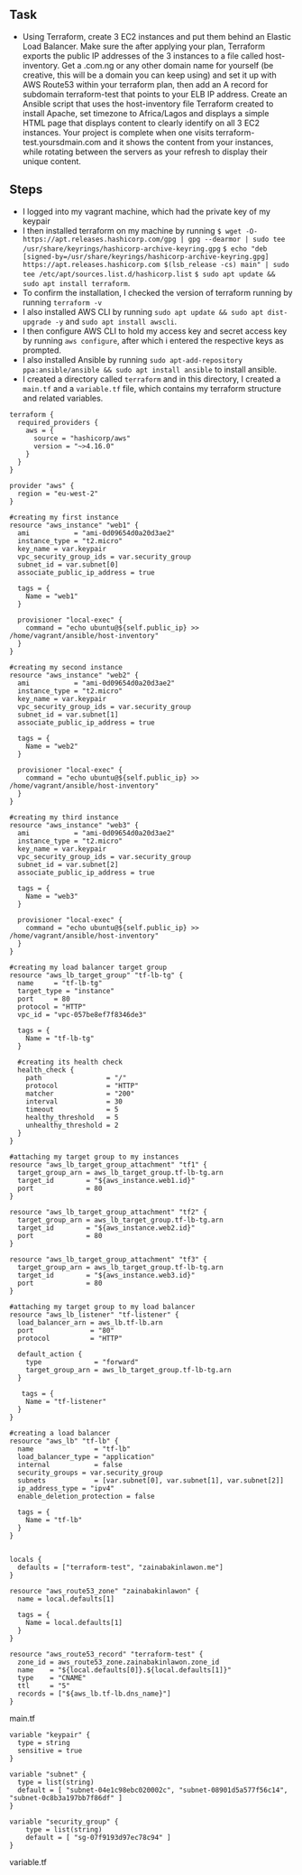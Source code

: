 ## Task 
- Using Terraform, create 3 EC2 instances and put them behind an Elastic Load Balancer. Make sure the after applying your plan, Terraform exports the public IP addresses of the 3 instances to a file called host-inventory. Get a .com.ng or any other domain name for yourself (be creative, this will be a domain you can keep using) and set it up with AWS Route53 within your terraform plan, then add an A record for subdomain terraform-test that points to your ELB IP address. Create an Ansible script that uses the host-inventory file Terraform created to install Apache, set timezone to Africa/Lagos and displays a simple HTML page that displays content to clearly identify on all 3 EC2 instances. Your project is complete when one visits terraform-test.yoursdmain.com and it shows the content from your instances, while rotating between the servers as your refresh to display their unique content.


## Steps 
- I logged into my vagrant machine, which had the private key of my keypair 
- I then installed terraform on my machine by running `$ wget -O- https://apt.releases.hashicorp.com/gpg | gpg --dearmor | sudo tee /usr/share/keyrings/hashicorp-archive-keyring.gpg` `$ echo "deb [signed-by=/usr/share/keyrings/hashicorp-archive-keyring.gpg] https://apt.releases.hashicorp.com $(lsb_release -cs) main" | sudo tee /etc/apt/sources.list.d/hashicorp.list` 
`$ sudo apt update && sudo apt install terraform`. 
- To confirm the installation, I checked the version of terraform running by running `terraform -v` 
- I also installed AWS CLI by running `sudo apt update && sudo apt dist-upgrade -y` and `sudo apt install awscli`. 
- I then configure AWS CLI to hold my access key and secret access key by running `aws configure`, after which i entered the respective keys as prompted. 
- I also installed Ansible by running `sudo apt-add-repository ppa:ansible/ansible && sudo apt install ansible` to install ansible. 
- I created a directory called `terraform` and in this directory, I created a `main.tf` and a `variable.tf` file, which contains my terraform structure and related variables. 
```
terraform {
  required_providers {
    aws = {
      source = "hashicorp/aws"
      version = "~>4.16.0"
    }
  }
}

provider "aws" {
  region = "eu-west-2"
}

#creating my first instance
resource "aws_instance" "web1" {
  ami           = "ami-0d09654d0a20d3ae2"
  instance_type = "t2.micro"
  key_name = var.keypair
  vpc_security_group_ids = var.security_group
  subnet_id = var.subnet[0]
  associate_public_ip_address = true

  tags = {
    Name = "web1"
  }

  provisioner "local-exec" {
    command = "echo ubuntu@${self.public_ip} >> /home/vagrant/ansible/host-inventory"
  }
}

#creating my second instance
resource "aws_instance" "web2" {
  ami           = "ami-0d09654d0a20d3ae2"
  instance_type = "t2.micro"
  key_name = var.keypair
  vpc_security_group_ids = var.security_group
  subnet_id = var.subnet[1]
  associate_public_ip_address = true

  tags = {
    Name = "web2"
  }

  provisioner "local-exec" {
    command = "echo ubuntu@${self.public_ip} >> /home/vagrant/ansible/host-inventory"
  }
}

#creating my third instance
resource "aws_instance" "web3" {
  ami           = "ami-0d09654d0a20d3ae2"
  instance_type = "t2.micro"
  key_name = var.keypair
  vpc_security_group_ids = var.security_group
  subnet_id = var.subnet[2]
  associate_public_ip_address = true

  tags = {
    Name = "web3"
  }

  provisioner "local-exec" {
    command = "echo ubuntu@${self.public_ip} >> /home/vagrant/ansible/host-inventory"
  }
}

#creating my load balancer target group
resource "aws_lb_target_group" "tf-lb-tg" {
  name     = "tf-lb-tg"
  target_type = "instance"
  port     = 80
  protocol = "HTTP"
  vpc_id = "vpc-057be8ef7f8346de3"

  tags = {
    Name = "tf-lb-tg"
  }

  #creating its health check
  health_check {
    path                = "/"
    protocol            = "HTTP"
    matcher             = "200"
    interval            = 30
    timeout             = 5
    healthy_threshold   = 5
    unhealthy_threshold = 2
  }
}

#attaching my target group to my instances
resource "aws_lb_target_group_attachment" "tf1" {
  target_group_arn = aws_lb_target_group.tf-lb-tg.arn
  target_id        = "${aws_instance.web1.id}"
  port             = 80
}

resource "aws_lb_target_group_attachment" "tf2" {
  target_group_arn = aws_lb_target_group.tf-lb-tg.arn
  target_id        = "${aws_instance.web2.id}"
  port             = 80
}

resource "aws_lb_target_group_attachment" "tf3" {
  target_group_arn = aws_lb_target_group.tf-lb-tg.arn
  target_id        = "${aws_instance.web3.id}"
  port             = 80
}

#attaching my target group to my load balancer
resource "aws_lb_listener" "tf-listener" {
  load_balancer_arn = aws_lb.tf-lb.arn
  port              = "80"
  protocol          = "HTTP"

  default_action {
    type             = "forward"
    target_group_arn = aws_lb_target_group.tf-lb-tg.arn
  }

   tags = {
    Name = "tf-listener"
  }
}

#creating a load balancer 
resource "aws_lb" "tf-lb" {
  name               = "tf-lb"
  load_balancer_type = "application"
  internal           = false
  security_groups = var.security_group
  subnets            = [var.subnet[0], var.subnet[1], var.subnet[2]]
  ip_address_type = "ipv4"
  enable_deletion_protection = false

  tags = {
    Name = "tf-lb"
  }
}


locals {
  defaults = ["terraform-test", "zainabakinlawon.me"]
}

resource "aws_route53_zone" "zainabakinlawon" {
  name = local.defaults[1]

  tags = {
    Name = local.defaults[1]
  }
}

resource "aws_route53_record" "terraform-test" {
  zone_id = aws_route53_zone.zainabakinlawon.zone_id
  name    = "${local.defaults[0]}.${local.defaults[1]}"
  type    = "CNAME"
  ttl     = "5"
  records = ["${aws_lb.tf-lb.dns_name}"]
}
```
main.tf

```
variable "keypair" {
  type = string
  sensitive = true
}

variable "subnet" {
  type = list(string)
  default = [ "subnet-04e1c98ebc020002c", "subnet-08901d5a577f56c14", "subnet-0c8b3a197bb7f86df" ]
}

variable "security_group" {
    type = list(string)
    default = [ "sg-07f9193d97ec78c94" ]
}
```
variable.tf
